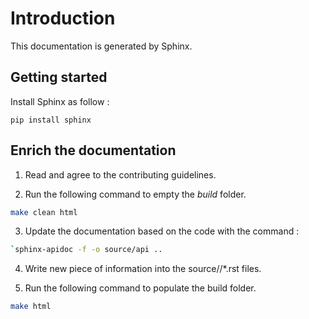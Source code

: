 # Introduction

This documentation is generated by Sphinx.

## Getting started

Install Sphinx as follow  :

```
pip install sphinx
```

## Enrich the documentation

1. Read and agree to the contributing guidelines.

2. Run the following command to empty the *build* folder.

```sh
make clean html
```

3. Update the documentation based on the code with the command :
   
```sh
`sphinx-apidoc -f -o source/api .. 
```

4. Write new piece of information into the source//*.rst files.


5. Run the following command to populate the build folder.

```sh
make html
```
